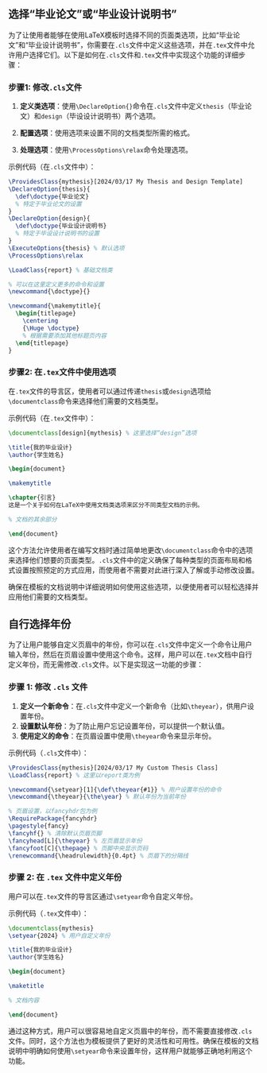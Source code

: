 ## 选择“毕业论文”或“毕业设计说明书”
为了让使用者能够在使用LaTeX模板时选择不同的页面类选项，比如“毕业论文”和“毕业设计说明书”，你需要在`.cls`文件中定义这些选项，并在`.tex`文件中允许用户选择它们。以下是如何在`.cls`文件和`.tex`文件中实现这个功能的详细步骤：

### 步骤1: 修改`.cls`文件

1. **定义类选项**：使用`\DeclareOption{}`命令在`.cls`文件中定义`thesis`（毕业论文）和`design`（毕设设计说明书）两个选项。

2. **配置选项**：使用选项来设置不同的文档类型所需的格式。

3. **处理选项**：使用`\ProcessOptions\relax`命令处理选项。

示例代码（在`.cls`文件中）：

```latex
\ProvidesClass{mythesis}[2024/03/17 My Thesis and Design Template]
\DeclareOption{thesis}{
  \def\doctype{毕业论文}
  % 特定于毕业论文的设置
}
\DeclareOption{design}{
  \def\doctype{毕业设计说明书}
  % 特定于毕设设计说明书的设置
}
\ExecuteOptions{thesis} % 默认选项
\ProcessOptions\relax

\LoadClass{report} % 基础文档类

% 可以在这里定义更多的命令和设置
\newcommand{\doctype}{}

\newcommand{\makemytitle}{
  \begin{titlepage}
    \centering
    {\Huge \doctype}
    % 根据需要添加其他标题页内容
  \end{titlepage}
}
```

### 步骤2: 在`.tex`文件中使用选项

在`.tex`文件的导言区，使用者可以通过传递`thesis`或`design`选项给`\documentclass`命令来选择他们需要的文档类型。

示例代码（在`.tex`文件中）：

```latex
\documentclass[design]{mythesis} % 这里选择“design”选项

\title{我的毕业设计}
\author{学生姓名}

\begin{document}

\makemytitle

\chapter{引言}
这是一个关于如何在LaTeX中使用文档类选项来区分不同类型文档的示例。

% 文档的其余部分

\end{document}
```

这个方法允许使用者在编写文档时通过简单地更改`\documentclass`命令中的选项来选择他们想要的页面类型。`.cls`文件中的定义确保了每种类型的页面布局和格式设置按照预定的方式应用，而使用者不需要对此进行深入了解或手动修改设置。

确保在模板的文档说明中详细说明如何使用这些选项，以便使用者可以轻松选择并应用他们需要的文档类型。

## 自行选择年份

为了让用户能够自定义页眉中的年份，你可以在`.cls`文件中定义一个命令让用户输入年份，然后在页眉设置中使用这个命令。这样，用户可以在`.tex`文档中自行定义年份，而无需修改`.cls`文件。以下是实现这一功能的步骤：

### 步骤 1: 修改 `.cls` 文件

1. **定义一个新命令**：在`.cls`文件中定义一个新命令（比如`\theyear`），供用户设置年份。
2. **设置默认年份**：为了防止用户忘记设置年份，可以提供一个默认值。
3. **使用定义的命令**：在页眉设置中使用`\theyear`命令来显示年份。

示例代码（`.cls`文件中）：

```latex
\ProvidesClass{mythesis}[2024/03/17 My Custom Thesis Class]
\LoadClass{report} % 这里以report类为例

\newcommand{\setyear}[1]{\def\theyear{#1}} % 用户设置年份的命令
\newcommand{\theyear}{\the\year} % 默认年份为当前年份

% 页眉设置，以fancyhdr包为例
\RequirePackage{fancyhdr}
\pagestyle{fancy}
\fancyhf{} % 清除默认页眉页脚
\fancyhead[L]{\theyear} % 左页眉显示年份
\fancyfoot[C]{\thepage} % 页脚中央显示页码
\renewcommand{\headrulewidth}{0.4pt} % 页眉下的分隔线
```

### 步骤 2: 在 `.tex` 文件中定义年份

用户可以在`.tex`文件的导言区通过`\setyear`命令自定义年份。

示例代码（`.tex`文件中）：

```latex
\documentclass{mythesis}
\setyear{2024} % 用户自定义年份

\title{我的毕业设计}
\author{学生姓名}

\begin{document}

\maketitle

% 文档内容

\end{document}
```

通过这种方式，用户可以很容易地自定义页眉中的年份，而不需要直接修改`.cls`文件。同时，这个方法也为模板提供了更好的灵活性和可用性。确保在模板的文档说明中明确如何使用`\setyear`命令来设置年份，这样用户就能够正确地利用这个功能。